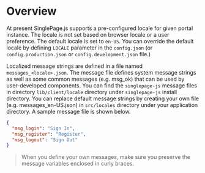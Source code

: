 # Overview
At present SinglePage.js supports a pre-configured locale for given portal instance. The locale is not set based on browser locale or a user preference. The default locale is set to `en-US`. You can override the default locale by defining `LOCALE` parameter in the `config.json` (or `config.production.json` or `config.development.json` file.)

Localized message strings are defined in a
file named `messages_<locale>.json`. The message file defines system message strings as well as some common messages (e.g. msg_ok) that can be used
by user-developed components. You can find the `singlepage-js` message files in directory `lib/client/locale` directory under `singlepage-js` install
directory. You can replace default message strings by creating your own file (e.g. messages_en-US.json) in `src/locales` directory under your application
directory. A sample message file is shown below.
```json
{
  "msg_login": "Sign In",
  "msg_register": "Register",
  "msg_logout": "Sign Out"
}
```
> When you define your own messages, make sure you preserve the message variables enclosed in curly braces.

